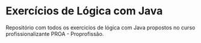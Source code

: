 <h1>Exercícios de Lógica com Java</h1>
<p>Repositório com todos os exercicios de lógica com Java propostos no curso profissionalizante PROA - Proprofissão.</p>
